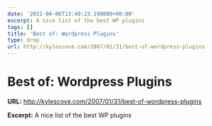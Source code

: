 ```yaml
---
date: '2021-04-06T13:40:23.190000+00:00'
excerpt: A nice list of the best WP plugins
tags: []
title: 'Best of: Wordpress Plugins'
type: drop
url: http://kylescove.com/2007/01/31/best-of-wordpress-plugins
---
```


# Best of: Wordpress Plugins

**URL:** http://kylescove.com/2007/01/31/best-of-wordpress-plugins

**Excerpt:** A nice list of the best WP plugins
